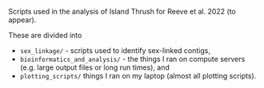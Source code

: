 Scripts used in the analysis of Island Thrush for Reeve et al. 2022 (to appear).

These are divided into

* `sex_linkage/` - scripts used to identify sex-linked contigs,
* `bioinformatics_and_analysis/` - the things I ran on compute servers
(e.g. large output files or long run times), and
* `plotting_scripts/` things I ran on my laptop (almost all plotting scripts).
